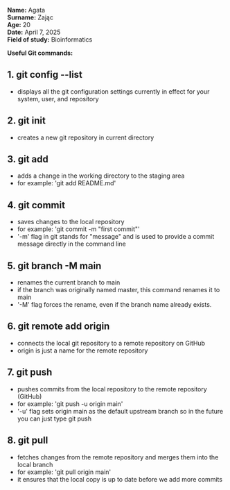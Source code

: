 **Name:** Agata  
**Surname:** Zając  
**Age:** 20  
**Date:** April 7, 2025  
**Field of study:** Bioinformatics


**Useful Git commands:**


## **1. git config --list**
- displays all the git configuration settings currently in effect for your system, user, and repository


## **2. git init**
- creates a new git repository in current directory


## **3. git add**
- adds a change in the working directory to the staging area
- for example: 'git add README.md'


## **4. git commit**
- saves changes to the local repository
- for example: 'git commit -m "first commit"'
- '-m' flag in git stands for "message" and is used to provide a commit message directly in the command line


## **5. git branch -M main**
- renames the current branch to main
- if the branch was originally named master, this command renames it to main
- '-M' flag forces the rename, even if the branch name already exists.


## **6. git remote add origin <repository-url>**
- connects the local git repository to a remote repository on GitHub
- origin is just a name for the remote repository


## **7. git push**
- pushes commits from the local repository to the remote repository (GitHub)
- for example: 'git push -u origin main'
- '-u' flag sets origin main as the default upstream branch so in the future you can just type git push


## **8. git pull**
- fetches changes from the remote repository and merges them into the local branch
- for example: 'git pull origin main'
- it ensures that the local copy is up to date before we add more commits

